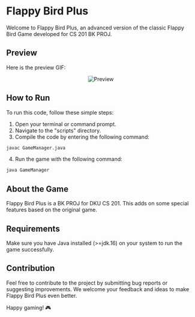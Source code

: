 # Flappy Bird Plus

Welcome to Flappy Bird Plus, an advanced version of the classic Flappy Bird Game developed for CS 201 BK PROJ.

## Preview
Here is the preview GIF:
<div align="center">
  <img src="Preview.gif" alt="Preview">
</div>

## How to Run

To run this code, follow these simple steps:

1. Open your terminal or command prompt.
2. Navigate to the "scripts" directory.
3. Compile the code by entering the following command:
```bash
javac GameManager.java
```
4. Run the game with the following command:
```bash
java GameManager
```

## About the Game

Flappy Bird Plus is a BK PROJ for DKU CS 201. This adds on some special features based on the original game.

## Requirements

Make sure you have Java installed (>=jdk.16) on your system to run the game successfully.

## Contribution

Feel free to contribute to the project by submitting bug reports or suggesting improvements. We welcome your feedback and ideas to make Flappy Bird Plus even better.

Happy gaming! 🎮
